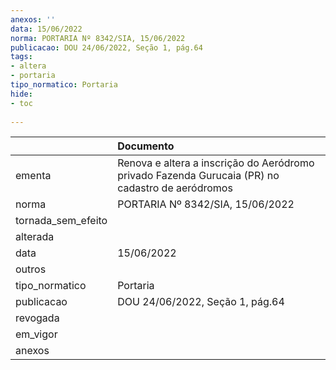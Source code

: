```yaml
---
anexos: ''
data: 15/06/2022
norma: PORTARIA Nº 8342/SIA, 15/06/2022
publicacao: DOU 24/06/2022, Seção 1, pág.64
tags:
- altera
- portaria
tipo_normatico: Portaria
hide: 
- toc 
 
---
```


|                    | Documento                                                                                        |
|:-------------------|:-------------------------------------------------------------------------------------------------|
| ementa             | Renova e altera a inscrição do Aeródromo privado Fazenda Gurucaia (PR) no cadastro de aeródromos |
| norma              | PORTARIA Nº 8342/SIA, 15/06/2022                                                                 |
| tornada_sem_efeito |                                                                                                  |
| alterada           |                                                                                                  |
| data               | 15/06/2022                                                                                       |
| outros             |                                                                                                  |
| tipo_normatico     | Portaria                                                                                         |
| publicacao         | DOU 24/06/2022, Seção 1, pág.64                                                                  |
| revogada           |                                                                                                  |
| em_vigor           |                                                                                                  |
| anexos             |                                                                                                  |